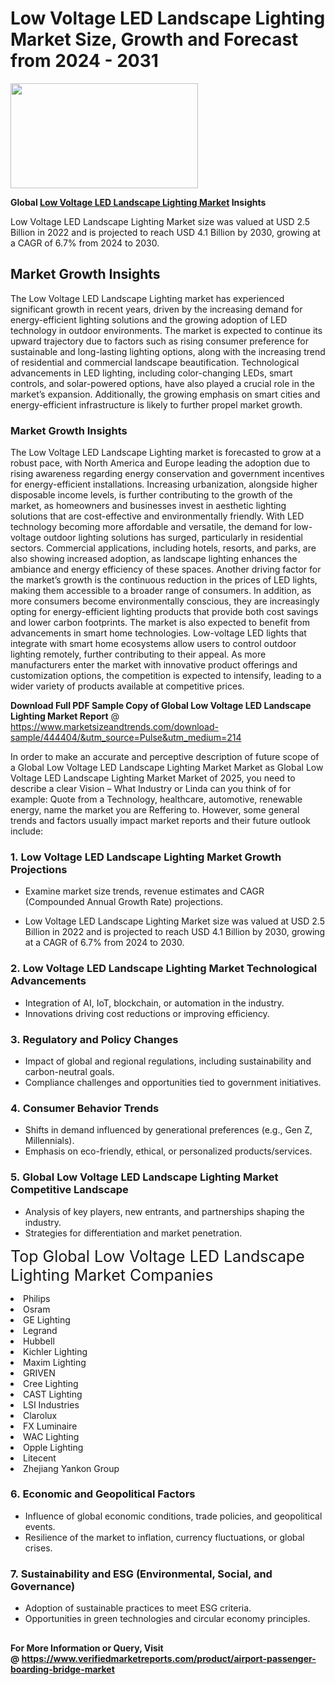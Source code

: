 <H1>Low Voltage LED Landscape Lighting Market Size, Growth and Forecast from 2024 - 2031</H1><img class="aligncenter size-medium wp-image-584254" src="https://thirdeyenews.in/wp-content/uploads/2024/09/Global-Market-Research-300x168.jpeg" alt="" width="300" height="168" /><p><strong>Global&nbsp;<a href="https://www.marketsizeandtrends.com/download-sample/444404/&amp;utm_source=Pulse&amp;utm_medium=214">Low Voltage LED Landscape Lighting Market</a> Insights</strong></p><p>Low Voltage LED Landscape Lighting Market size was valued at USD 2.5 Billion in 2022 and is projected to reach USD 4.1 Billion by 2030, growing at a CAGR of 6.7% from 2024 to 2030.</p><p><h2>Market Growth Insights</h2> The Low Voltage LED Landscape Lighting market has experienced significant growth in recent years, driven by the increasing demand for energy-efficient lighting solutions and the growing adoption of LED technology in outdoor environments. The market is expected to continue its upward trajectory due to factors such as rising consumer preference for sustainable and long-lasting lighting options, along with the increasing trend of residential and commercial landscape beautification. Technological advancements in LED lighting, including color-changing LEDs, smart controls, and solar-powered options, have also played a crucial role in the market’s expansion. Additionally, the growing emphasis on smart cities and energy-efficient infrastructure is likely to further propel market growth. <h3>Market Growth Insights</h3> The Low Voltage LED Landscape Lighting market is forecasted to grow at a robust pace, with North America and Europe leading the adoption due to rising awareness regarding energy conservation and government incentives for energy-efficient installations. Increasing urbanization, alongside higher disposable income levels, is further contributing to the growth of the market, as homeowners and businesses invest in aesthetic lighting solutions that are cost-effective and environmentally friendly. With LED technology becoming more affordable and versatile, the demand for low-voltage outdoor lighting solutions has surged, particularly in residential sectors. Commercial applications, including hotels, resorts, and parks, are also showing increased adoption, as landscape lighting enhances the ambiance and energy efficiency of these spaces. Another driving factor for the market’s growth is the continuous reduction in the prices of LED lights, making them accessible to a broader range of consumers. In addition, as more consumers become environmentally conscious, they are increasingly opting for energy-efficient lighting products that provide both cost savings and lower carbon footprints. The market is also expected to benefit from advancements in smart home technologies. Low-voltage LED lights that integrate with smart home ecosystems allow users to control outdoor lighting remotely, further contributing to their appeal. As more manufacturers enter the market with innovative product offerings and customization options, the competition is expected to intensify, leading to a wider variety of products available at competitive prices. </p><p><span class=""><strong>Download Full PDF Sample Copy of Global Low Voltage LED Landscape Lighting Market Report</strong> @ <a href="https://www.marketsizeandtrends.com/download-sample/444404/&amp;utm_source=Pulse&amp;utm_medium=214" target="_blank">https://www.marketsizeandtrends.com/download-sample/444404/&amp;utm_source=Pulse&amp;utm_medium=214</a></span></p><p>In order to make an accurate and perceptive description of future scope of a Global&nbsp;Low Voltage LED Landscape Lighting Market Market as Global&nbsp;Low Voltage LED Landscape Lighting Market Market of 2025, you need to describe a clear Vision &ndash; What Industry or Linda can you think of for example: Quote from a Technology, healthcare, automotive, renewable energy, name the market you are Reffering to. However, some general trends and factors usually impact market reports and their future outlook include:</p><h3>1.&nbsp;<strong>Low Voltage LED Landscape Lighting Market Growth Projections</strong></h3><ul><li>Examine market size trends, revenue estimates and CAGR (Compounded Annual Growth Rate) projections.</li><li><p>Low Voltage LED Landscape Lighting Market size was valued at USD 2.5 Billion in 2022 and is projected to reach USD 4.1 Billion by 2030, growing at a CAGR of 6.7% from 2024 to 2030.</p></li></ul><h3>2.&nbsp;<strong>Low Voltage LED Landscape Lighting Market Technological Advancements</strong></h3><ul><li>Integration of AI, IoT, blockchain, or automation in the industry.</li><li>Innovations driving cost reductions or improving efficiency.</li></ul><h3>3.&nbsp;<strong>Regulatory and Policy Changes</strong></h3><ul><li>Impact of global and regional regulations, including sustainability and carbon-neutral goals.</li><li>Compliance challenges and opportunities tied to government initiatives.</li></ul><h3>4.&nbsp;<strong>Consumer Behavior Trends</strong></h3><ul><li>Shifts in demand influenced by generational preferences (e.g., Gen Z, Millennials).</li><li>Emphasis on eco-friendly, ethical, or personalized products/services.</li></ul><h3>5.&nbsp;<strong>Global Low Voltage LED Landscape Lighting Market Competitive Landscape</strong></h3><ul><li>Analysis of key players, new entrants, and partnerships shaping the industry.</li><li>Strategies for differentiation and market penetration.</li></ul><p data-pm-slice="1 1 []"><span style="color: inherit; font-family: inherit; font-size: 25px;">Top Global Low Voltage LED Landscape Lighting Market Companies</span></p><div class="" data-test-id=""><p><li>Philips</li><li> Osram</li><li> GE Lighting</li><li> Legrand</li><li> Hubbell</li><li> Kichler Lighting</li><li> Maxim Lighting</li><li> GRIVEN</li><li> Cree Lighting</li><li> CAST Lighting</li><li> LSI Industries</li><li> Clarolux</li><li> FX Luminaire</li><li> WAC Lighting</li><li> Opple Lighting</li><li> Litecent</li><li> Zhejiang Yankon Group</li></p></div><h3>6.&nbsp;<strong>Economic and Geopolitical Factors</strong></h3><ul><li>Influence of global economic conditions, trade policies, and geopolitical events.</li><li>Resilience of the market to inflation, currency fluctuations, or global crises.</li></ul><h3>7.&nbsp;<strong>Sustainability and ESG (Environmental, Social, and Governance)</strong></h3><ul><li>Adoption of sustainable practices to meet ESG criteria.</li><li>Opportunities in green technologies and circular economy principles.</li></ul><h2><strong style="font-size: 14px;">For More Information or Query, Visit @&nbsp;</strong><a style="background-color: #ffffff; font-size: 14px;" href="https://www.marketsizeandtrends.com/report/low-voltage-led-landscape-lighting-market/" target="_blank">https://www.verifiedmarketreports.com/product/airport-passenger-boarding-bridge-market</a></h2>

